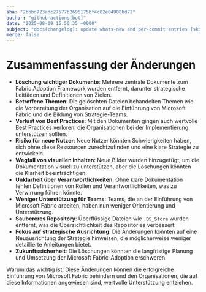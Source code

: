 ```yaml
---
sha: "2bbbd723adc27577b2695175bf4c82e04908bd72"
author: "github-actions[bot]"
date: "2025-08-09 15:50:35 +0000"
subject: "docs(changelog): update whats-new and per-commit entries [skip ci]"
merge: false
---
```


# Zusammenfassung der Änderungen

- **Löschung wichtiger Dokumente**: Mehrere zentrale Dokumente zum Fabric Adoption Framework wurden entfernt, darunter strategische Leitfäden und Definitionen von Zielen.
- **Betroffene Themen**: Die gelöschten Dateien behandelten Themen wie die Vorbereitung der Organisation auf die Einführung von Microsoft Fabric und die Bildung von Strategie-Teams.
- **Verlust von Best Practices**: Mit den Dokumenten gingen auch wertvolle Best Practices verloren, die Organisationen bei der Implementierung unterstützen sollten.
- **Risiko für neue Nutzer**: Neue Nutzer könnten Schwierigkeiten haben, sich ohne diese Ressourcen zurechtzufinden und eine klare Strategie zu entwickeln.
- **Wegfall von visuellen Inhalten**: Neue Bilder wurden hinzugefügt, um die Dokumentation visuell zu unterstützen, aber die Löschungen könnten die Klarheit beeinträchtigen.
- **Unklarheit über Verantwortlichkeiten**: Ohne klare Dokumentation fehlen Definitionen von Rollen und Verantwortlichkeiten, was zu Verwirrung führen könnte.
- **Weniger Unterstützung für Teams**: Teams, die an der Einführung von Microsoft Fabric arbeiten, haben nun weniger Orientierung und Unterstützung.
- **Saubereres Repository**: Überflüssige Dateien wie `.DS_Store` wurden entfernt, was die Übersichtlichkeit des Repositories verbessert.
- **Fokus auf strategische Ausrichtung**: Die Änderungen könnten auf eine Neuausrichtung der Strategie hinweisen, die möglicherweise weniger detaillierte Anleitungen bietet.
- **Zukunftssicherheit**: Die Löschungen könnten die langfristige Planung und Umsetzung der Microsoft Fabric-Adoption erschweren.

Warum das wichtig ist: Diese Änderungen können die erfolgreiche Einführung von Microsoft Fabric behindern und den Organisationen, die auf diese Informationen angewiesen sind, wertvolle Unterstützung entziehen.

